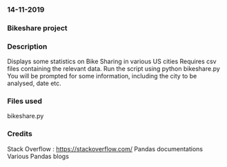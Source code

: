 ### 14-11-2019

### Bikeshare project

### Description
Displays some statistics on Bike Sharing in various US cities
Requires csv files containing the relevant data.
Run the script using python bikeshare.py
You will be prompted for some information, including the city to be analysed, date etc.

### Files used
bikeshare.py


### Credits
Stack Overflow : https://stackoverflow.com/
Pandas documentations
Various Pandas blogs

